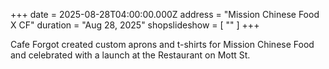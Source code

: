 +++
date = 2025-08-28T04:00:00.000Z
address = "Mission Chinese Food X CF"
duration = "Aug 28, 2025"
shopslideshow = [ "" ]
+++

Cafe Forgot created custom aprons and t-shirts for Mission Chinese Food and celebrated with a launch at the Restaurant on Mott St. 




